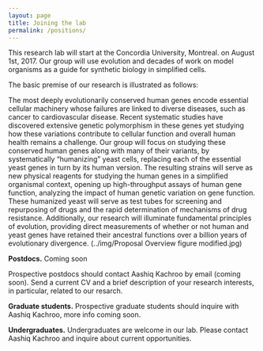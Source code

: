 ```yaml
---
layout: page
title: Joining the lab
permalink: /positions/
---
```



<a id="postdocs"></a>
This research lab will start at the Concordia University, Montreal. on August 1st, 2017. Our group will use evolution and decades of work on model organisms as a guide for synthetic biology in simplified cells.

The basic premise of our research is illustrated as follows:

The most deeply evolutionarily conserved human genes encode essential cellular machinery whose failures are linked to diverse diseases, such as cancer to cardiovascular disease. Recent systematic studies have discovered extensive genetic polymorphism in these genes yet studying how these variations contribute to cellular function and overall human health remains a challenge. Our group will focus on studying these conserved human genes along with many of their variants, by systematically “humanizing” yeast cells, replacing each of the essential yeast genes in turn by its human version. The resulting strains will serve as new physical reagents for studying the human genes in a simplified organismal context, opening up high-throughput assays of human gene function, analyzing the impact of human genetic variation on gene function. These humanized yeast will serve as test tubes for screening and repurposing of drugs and the rapid determination of mechanisms of drug resistance. Additionally, our research will illuminate fundamental principles of evolution, providing direct measurements of whether or not human and yeast genes have retained their ancestral functions over a billion years of evolutionary divergence. (../img/Proposal Overview figure modified.jpg)


**Postdocs.**
Coming soon

Prospective postdocs should contact Aashiq Kachroo by email (coming soon). Send a current CV and a brief description of your research interests, in particular, related to our resarch. 

**Graduate students.**
Prospective graduate students should inquire with Aashiq Kachroo, more info coming soon.

**Undergraduates.**
Undergraduates are welcome in our lab. Please contact Aashiq Kachroo and inquire about current opportunities.
